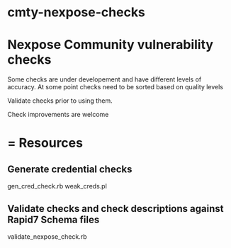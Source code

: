 cmty-nexpose-checks
===================

# Nexpose Community vulnerability checks

Some checks are under developement and have different levels of accuracy. At some point checks need to be sorted based on quality levels

Validate checks prior to using them.

Check improvements are welcome



# = Resources

## Generate credential checks
gen_cred_check.rb
weak_creds.pl

## Validate checks and check descriptions against Rapid7 Schema files
validate_nexpose_check.rb


